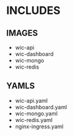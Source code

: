 # INCLUDES
## IMAGES
- wic-api
- wic-dashboard
- wic-mongo
- wic-redis

## YAMLS
- wic-api.yaml
- wic-dashboard.yaml
- wic-mongo.yaml
- wic-redis.yaml
- nginx-ingress.yaml